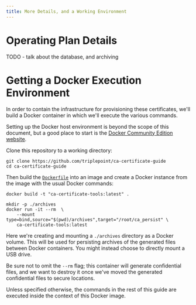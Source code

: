 ```yaml
---
title: More Details, and a Working Environment
---
```


# Operating Plan Details
TODO - talk about the database, and archiving


# Getting a Docker Execution Environment
In order to contain the infrastructure for provisioning these certificates, we'll build a Docker container in which we'll execute the various commands.

Setting up the Docker host environment is beyond the scope of this document, but a good place to start is the [Docker Community Edition website](https://www.docker.com/community-edition).

Clone this repository to a working directory:
``` shell
git clone https://github.com/triplepoint/ca-certificate-guide
cd ca-certificate-guide
```

Then build the [`Dockerfile`](https://github.com/triplepoint/ca-certificate-guide/blob/master/Dockerfile) into an image and create a Docker instance from the image with the usual Docker commands:
``` shell
docker build -t "ca-certificate-tools:latest" .

mkdir -p ./archives
docker run -it --rm  \
    --mount type=bind,source="$(pwd)/archives",target="/root/ca_persist" \
    ca-certificate-tools:latest
```
Here we're creating and mounting a `./archives` directory as a Docker volume.  This will be used for persisting archives of the generated files between Docker containers.  You might instead choose to directly mount a USB drive.

Be sure not to omit the `--rm` flag; this container will generate confidential files, and we want to destroy it once we've moved the generated confidential files to secure locations.

Unless specified otherwise, the commands in the rest of this guide are executed inside the context of this Docker image.
